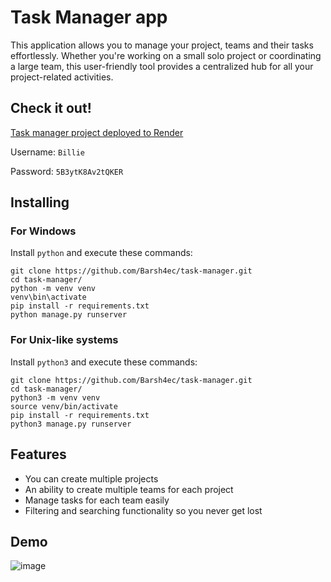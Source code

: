 # Task Manager app
This application allows you to manage your project, teams and their tasks effortlessly. Whether you're working on a small solo project or coordinating a large team, this user-friendly tool provides a centralized hub for all your project-related activities.
## Check it out!

[Task manager project deployed to Render](https://task-manager-8ugl.onrender.com/)

Username: `Billie`

Password: `5B3ytK8Av2tQKER`

## Installing

### For Windows

Install `python` and execute these commands:
```shell
git clone https://github.com/Barsh4ec/task-manager.git
cd task-manager/
python -m venv venv
venv\bin\activate
pip install -r requirements.txt
python manage.py runserver
```

### For Unix-like systems
Install `python3` and execute these commands:
```shell
git clone https://github.com/Barsh4ec/task-manager.git
cd task-manager/
python3 -m venv venv
source venv/bin/activate
pip install -r requirements.txt
python3 manage.py runserver
```
## Features
* You can create multiple projects
* An ability to create multiple teams for each project
* Manage tasks for each team easily
* Filtering and searching functionality so you never get lost
## Demo
![image](https://user-images.githubusercontent.com/90793856/272357471-b37b4b0b-48bb-4164-8aa6-b8d2f2f9ec66.png)